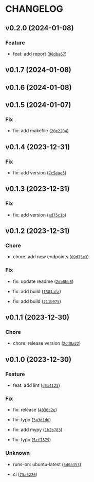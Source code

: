 # CHANGELOG



## v0.2.0 (2024-01-08)

### Feature

* feat: add report ([`98dba67`](https://github.com/olahsymbo/elk-fastapi-app-monitoring/commit/98dba678f3e8b9ff45b30236b07b0aca72da6790))


## v0.1.7 (2024-01-08)


## v0.1.6 (2024-01-08)


## v0.1.5 (2024-01-07)

### Fix

* fix: add makefile ([`20e2204`](https://github.com/olahsymbo/elk-fastapi-app-monitoring/commit/20e220425fabe17012287b0eeb4ad661a36530dc))


## v0.1.4 (2023-12-31)

### Fix

* fix: add version ([`7c5eae5`](https://github.com/olahsymbo/elk-fastapi-app-monitoring/commit/7c5eae5cecdf473b55d203a85dad7a70db713afa))


## v0.1.3 (2023-12-31)

### Fix

* fix: add version ([`ad75c1b`](https://github.com/olahsymbo/elk-fastapi-app-monitoring/commit/ad75c1bccce0fa6e487d9c9ca2363df49b7f9559))


## v0.1.2 (2023-12-31)

### Chore

* chore: add new endpoints ([`09d75e3`](https://github.com/olahsymbo/elk-fastapi-app-monitoring/commit/09d75e30d88e97e2665c6c7f5fcff718d1996f72))

### Fix

* fix: update readme ([`2db8bb8`](https://github.com/olahsymbo/elk-fastapi-app-monitoring/commit/2db8bb8941f79073e551ab1c8bf43e11ac430c7a))

* fix: add build ([`1501afa`](https://github.com/olahsymbo/elk-fastapi-app-monitoring/commit/1501afaf3a013feb7f0dd3887b1104dcaff9e3b8))

* fix: add build ([`211b975`](https://github.com/olahsymbo/elk-fastapi-app-monitoring/commit/211b975e2050918612ab41c25a4318017f1dd750))


## v0.1.1 (2023-12-30)

### Chore

* chore: release version ([`2dd0a22`](https://github.com/olahsymbo/elk-fastapi-app-monitoring/commit/2dd0a2290fa453ee698d46246e71c0ed627ac18d))


## v0.1.0 (2023-12-30)

### Feature

* feat: add lint ([`d514123`](https://github.com/olahsymbo/elk-fastapi-app-monitoring/commit/d514123d1f25cffc318f0085279e6c78539100d7))

### Fix

* fix: release ([`4036c2e`](https://github.com/olahsymbo/elk-fastapi-app-monitoring/commit/4036c2ee9e0a18cc7ce38df93340146696f5977d))

* fix: typo ([`3a3d1d0`](https://github.com/olahsymbo/elk-fastapi-app-monitoring/commit/3a3d1d095fd1ee94c5a096f7d4f557a9b10b0a4c))

* fix: add mypy ([`1b2b783`](https://github.com/olahsymbo/elk-fastapi-app-monitoring/commit/1b2b7837e58960189e238a6d562c33630e7aa17a))

* fix: typo ([`5cf7379`](https://github.com/olahsymbo/elk-fastapi-app-monitoring/commit/5cf7379fc0c23abbbbbc96cf1459fe28af25efa0))

### Unknown

* runs-on: ubuntu-latest ([`5d0a353`](https://github.com/olahsymbo/elk-fastapi-app-monitoring/commit/5d0a353d4cc68b9cf2c39f57973ab019f4326015))

* ci ([`75a6226`](https://github.com/olahsymbo/elk-fastapi-app-monitoring/commit/75a6226291f12126aa5d894b3a8f7d97a947c221))
